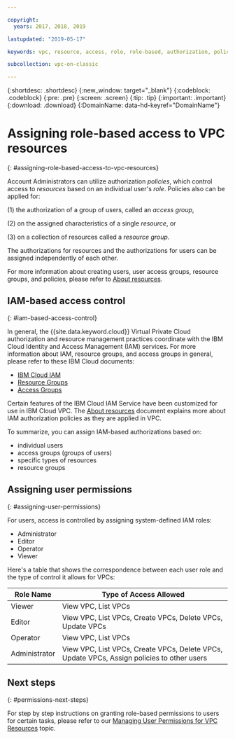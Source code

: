 ```yaml
---

copyright:
  years: 2017, 2018, 2019

lastupdated: "2019-05-17"

keywords: vpc, resource, access, role, role-based, authorization, policy, access group, resource group, permission, assign, administrator, operator, editor, viewer, user, control

subcollection: vpc-on-classic

---
```


{:shortdesc: .shortdesc}
{:new_window: target="_blank"}
{:codeblock: .codeblock}
{:pre: .pre}
{:screen: .screen}
{:tip: .tip}
{:important: .important}
{:download: .download}
{:DomainName: data-hd-keyref="DomainName"}

# Assigning role-based access to VPC resources
{: #assigning-role-based-access-to-vpc-resources}

Account Administrators can utilize authorization _policies_, which control access to _resources_ based on an individual user's _role_. Policies also can be applied for:

(1) the authorization of a group of users, called an _access group_,

(2) on the assigned characteristics of a single _resource_, or

(3) on a collection of resources called a _resource group_.

The authorizations for resources and the authorizations for users can be assigned independently of each other.

For more information about creating users, user access groups, resource groups, and policies, please refer to [About resources](/docs/vpc-on-classic?topic=vpc-on-classic-about-vpc-infrastructure-resources).

## IAM-based access control
{: #iam-based-access-control}

In general, the {{site.data.keyword.cloud}} Virtual Private Cloud authorization and resource management practices coordinate with the IBM Cloud Identity and Access Management (IAM) services. For more information about IAM, resource groups, and access groups in general, please refer to these IBM Cloud documents:

* [IBM Cloud IAM](/docs/iam?topic=iam-getstarted)
* [Resource Groups](/docs/overview?topic=overview-whatis-rgs)
* [Access Groups](/docs/overview?topic=overview-cloudaccess)

Certain features of the IBM Cloud IAM Service have been customized for use in IBM Cloud VPC. The [About resources](/docs/vpc-on-classic?topic=vpc-on-classic-about-vpc-infrastructure-resources) document explains more about IAM authorization policies as they are applied in VPC.

To summarize, you can assign IAM-based authorizations based on:

* individual users
* access groups (groups of users)
* specific types of resources
* resource groups

## Assigning user permissions
{: #assigning-user-permissions}

For users, access is controlled by assigning system-defined IAM roles:

* Administrator
* Editor
* Operator
* Viewer

Here's a table that shows the correspondence between each user role and the type of control it allows for VPCs:

| Role Name | Type of Access Allowed |
|-----------|-------------------------|
| Viewer | View VPC, List VPCs  |
| Editor | View VPC, List VPCs, Create VPCs, Delete VPCs, Update VPCs |
| Operator  | View VPC, List VPCs |
| Administrator |View VPC, List VPCs, Create VPCs, Delete VPCs, Update VPCs, Assign policies to other users |


## Next steps
{: #permissions-next-steps}

For step by step instructions on granting role-based permissions to users for certain tasks, please refer to our [Managing User Permissions for VPC Resources](/docs/vpc-on-classic?topic=vpc-on-classic-managing-user-permissions-for-vpc-resources) topic.

